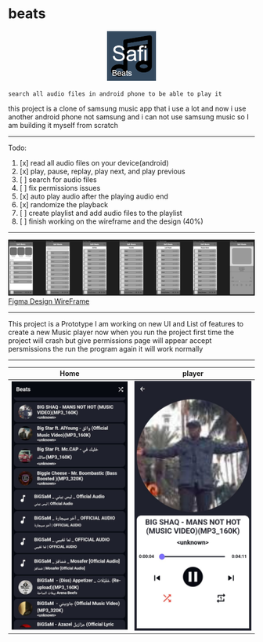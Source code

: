 # beats

<p align="center">
  <img src="./assets/Logo.png" width=20% height=20%>
</p>

`search all audio files in android phone to be able to play it`

this project is a clone of samsung music app that i use a lot
and now i use another android phone not samsung and i can not use samsung music so I am building it myself from scratch

---

Todo:

1. [x] read all audio files on your device(android)
2. [x] play, pause, replay, play next, and play previous
3. [ ] search for audio files
4. [ ] fix permissions issues
5. [x] auto play audio after the playing audio end
6. [x] randomize the playback
7. [ ] create playlist and add audio files to the playlist
8. [ ] finish working on the wireframe and the design (40%)

---

![Image 1]("./../assets/DesginWireFrame.png)
[Figma Design WireFrame](https://www.figma.com/file/G2VxommQkOg88BJkbdMmnn/Safi-Beats?type=design&node-id=0-1&mode=design)

---

This project is a Prototype
I am working on new UI and List of features to create a new Music player
now when you run the project first time the project will crash but give permissions page will appear accept persmissions the run the program again it will work normally  

---

| Home                                                                            | player                                                                          |
| ------------------------------------------------------------------------------- | ------------------------------------------------------------------------------- |
| ![Image 1]("./../assets/AllFilesPage.jpeg) | ![Image 2]("./../assets/PlayerPage.jpeg) |
